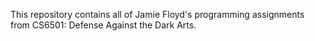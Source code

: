 This repository contains all of Jamie Floyd's programming assignments from CS6501: Defense Against the Dark Arts.
